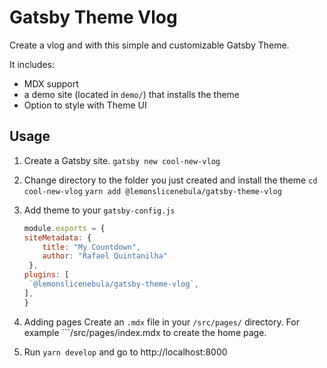 # Gatsby Theme Vlog

Create a vlog and with this simple and customizable Gatsby Theme.

It includes:
- MDX support
- a demo site (located in `demo/`) that installs the theme
- Option to style with Theme UI

## Usage


1.  Create a Gatsby site.
    ```gatsby new cool-new-vlog```
    
2.  Change directory to the folder you just created and install the theme
    ```cd cool-new-vlog```
    ```yarn add @lemonslicenebula/gatsby-theme-vlog```

3.  Add theme to your ```gatsby-config.js```
    ```js
    module.exports = {
    siteMetadata: {
        title: "My Countdown",
        author: "Rafael Quintanilha"
     },
    plugins: [
     `@lemonslicenebula/gatsby-theme-vlog`,
    ],
    }
    ```

4.  Adding pages
    Create an ```.mdx``` file in your ```/src/pages/``` directory.
    For example ```/src/pages/index.mdx to create the home page.

5.  Run ```yarn develop``` and go to http://localhost:8000
    
